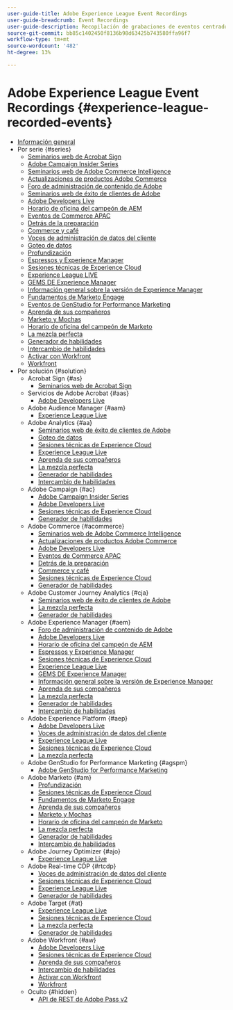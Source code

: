 ```yaml
---
user-guide-title: Adobe Experience League Event Recordings
user-guide-breadcrumb: Event Recordings
user-guide-description: Recopilación de grabaciones de eventos centrados en el uso de productos de Adobe Enterprise
source-git-commit: bb85c1402450f8136b98d63425b743580ffa96f7
workflow-type: tm+mt
source-wordcount: '482'
ht-degree: 13%

---
```



# Adobe Experience League Event Recordings {#experience-league-recorded-events}

+ [Información general](overview.md)
+ Por serie {#series}
   + [Seminarios web de Acrobat Sign](https://experienceleague.adobe.com/docs/events/acrobat-sign-webinars/overview.html)
   + [Adobe Campaign Insider Series](https://experienceleague.adobe.com/docs/events/adobe-campaign-insider-recordings/overview.html)
   + [Seminarios web de Adobe Commerce Intelligence](https://experienceleague.adobe.com/docs/events/mbi-webinars-recordings/overview.html)
   + [Actualizaciones de productos Adobe Commerce](https://experienceleague.adobe.com/docs/events/adobe-commerce-product-update-recordings/overview.html)
   + [Foro de administración de contenido de Adobe](https://experienceleague.adobe.com/docs/events/adobe-content-management-forum-recordings/overview.html)
   + [Seminarios web de éxito de clientes de Adobe](https://experienceleague.adobe.com/docs/events/adobe-customer-success-webinar-recordings/overview.html)
   + [Adobe Developers Live](https://experienceleague.adobe.com/docs/events/adobe-developers-live-recordings/overview.html)
   + [Horario de oficina del campeón de AEM](https://experienceleague.adobe.com/docs/events/aem-champion-office-hours/overview.html)
   + [Eventos de Commerce APAC](https://experienceleague.adobe.com/docs/events/apac-commerce-recordings/overview.html)
   + [Detrás de la preparación](https://experienceleague.adobe.com/docs/events/behind-the-brew-recordings/overview.html)
   + [Commerce y café](https://experienceleague.adobe.com/docs/events/commerce-and-coffee-recordings/overview.html)
   + [Voces de administración de datos del cliente](https://experienceleague.adobe.com/docs/events/customer-data-management-voices-recordings/overview.html?lang=es)
   + [Goteo de datos](https://experienceleague.adobe.com/docs/events/data-drip-recordings/overview.html)
   + [Profundización](https://experienceleague.adobe.com/docs/events/deep-dives-recordings/overview.html)
   + [Espressos y Experience Manager](https://experienceleague.adobe.com/docs/events/espressos-and-experience-manager-recordings/overview.html)
   + [Sesiones técnicas de Experience Cloud](https://experienceleague.adobe.com/docs/events/tech-sessions/overview.html)
   + [Experience League LIVE](https://experienceleague.adobe.com/docs/events/experience-league-live-recordings/overview.html)
   + [GEMS DE Experience Manager](https://experienceleague.adobe.com/docs/events/experience-manager-gems-recordings/overview.html)
   + [Información general sobre la versión de Experience Manager](https://experienceleague.adobe.com/docs/events/aemcs-release-update-recordings/overview.html?lang=es)
   + [Fundamentos de Marketo Engage](https://experienceleague.adobe.com/en/docs/events/foundations-of-marketo-engage-webinars/overview)
   + [Eventos de GenStudio for Performance Marketing](https://experienceleague.adobe.com/docs/events/genstudio-for-performance-marketing-events/overview.html)
   + [Aprenda de sus compañeros](https://experienceleague.adobe.com/docs/events/learn-from-your-peers-recordings/overview.html)
   + [Marketo y Mochas](https://experienceleague.adobe.com/docs/events/marketo-and-mochas-recordings/overview.html)
   + [Horario de oficina del campeón de Marketo](https://experienceleague.adobe.com/docs/events/marketo-champion-office-hours/overview.html)
   + [La mezcla perfecta](https://experienceleague.adobe.com/docs/events/perfect-blend/overview.html)
   + [Generador de habilidades](https://experienceleague.adobe.com/docs/events/skill-builder-recordings/overview.html)
   + [Intercambio de habilidades](https://experienceleague.adobe.com/docs/events/the-skill-exchange-recordings/overview.html)
   + [Activar con Workfront](https://experienceleague.adobe.com/docs/events/wake-up-with-workfront-recordings/overview.html)
   + [Workfront](https://experienceleague.adobe.com/docs/events/workfront-recordings/overview.html)
+ Por solución {#solution}
   + Acrobat Sign {#as}
      + [Seminarios web de Acrobat Sign](https://experienceleague.adobe.com/docs/events/acrobat-sign-webinars/overview.html)
   + Servicios de Adobe Acrobat {#aas}
      + [Adobe Developers Live](https://experienceleague.adobe.com/docs/events/adobe-developers-live-recordings/overview.html)
   + Adobe Audience Manager {#aam}
      + [Experience League Live](https://experienceleague.adobe.com/docs/events/experience-league-live-recordings/overview.html)
   + Adobe Analytics {#aa}
      + [Seminarios web de éxito de clientes de Adobe](https://experienceleague.adobe.com/docs/events/adobe-customer-success-webinar-recordings/overview.html)
      + [Goteo de datos](https://experienceleague.adobe.com/docs/events/data-drip-recordings/overview.html)
      + [Sesiones técnicas de Experience Cloud](https://experienceleague.adobe.com/docs/events/tech-sessions/overview.html)
      + [Experience League Live](https://experienceleague.adobe.com/docs/events/experience-league-live-recordings/overview.html)
      + [Aprenda de sus compañeros](https://experienceleague.adobe.com/docs/events/learn-from-your-peers-recordings/overview.html)
      + [La mezcla perfecta](https://experienceleague.adobe.com/docs/events/perfect-blend/overview.html)
      + [Generador de habilidades](https://experienceleague.adobe.com/docs/events/skill-builder-recordings/overview.html)
      + [Intercambio de habilidades](https://experienceleague.adobe.com/docs/events/the-skill-exchange-recordings/overview.html)
   + Adobe Campaign {#ac}
      + [Adobe Campaign Insider Series](https://experienceleague.adobe.com/docs/events/adobe-campaign-insider-recordings/overview.html)
      + [Adobe Developers Live](https://experienceleague.adobe.com/docs/events/adobe-developers-live-recordings/overview.html)
      + [Sesiones técnicas de Experience Cloud](https://experienceleague.adobe.com/docs/events/tech-sessions/overview.html)
      + [Generador de habilidades](https://experienceleague.adobe.com/docs/events/skill-builder-recordings/overview.html)
   + Adobe Commerce {#acommerce}
      + [Seminarios web de Adobe Commerce Intelligence](https://experienceleague.adobe.com/docs/events/mbi-webinars-recordings/overview.html)
      + [Actualizaciones de productos Adobe Commerce](https://experienceleague.adobe.com/docs/events/adobe-commerce-product-update-recordings/overview.html)
      + [Adobe Developers Live](https://experienceleague.adobe.com/docs/events/adobe-developers-live-recordings/overview.html)
      + [Eventos de Commerce APAC](https://experienceleague.adobe.com/docs/events/apac-commerce-recordings/overview.html)
      + [Detrás de la preparación](https://experienceleague.adobe.com/docs/events/behind-the-brew-recordings/overview.html)
      + [Commerce y café](https://experienceleague.adobe.com/docs/events/commerce-and-coffee-recordings/overview.html)
      + [Sesiones técnicas de Experience Cloud](https://experienceleague.adobe.com/docs/events/tech-sessions/overview.html)
      + [Generador de habilidades](https://experienceleague.adobe.com/docs/events/skill-builder-recordings/overview.html)
   + Adobe Customer Journey Analytics {#cja}
      + [Seminarios web de éxito de clientes de Adobe](https://experienceleague.adobe.com/docs/events/adobe-customer-success-webinar-recordings/overview.html)
      + [La mezcla perfecta](https://experienceleague.adobe.com/docs/events/perfect-blend/overview.html)
      + [Generador de habilidades](https://experienceleague.adobe.com/docs/events/skill-builder-recordings/overview.html)
   + Adobe Experience Manager {#aem}
      + [Foro de administración de contenido de Adobe](https://experienceleague.adobe.com/docs/events/adobe-content-management-forum-recordings/overview.html)
      + [Adobe Developers Live](https://experienceleague.adobe.com/docs/events/adobe-developers-live-recordings/overview.html)
      + [Horario de oficina del campeón de AEM](https://experienceleague.adobe.com/docs/events/aem-champion-office-hours/overview.html)
      + [Espressos y Experience Manager](https://experienceleague.adobe.com/docs/events/espressos-and-experience-manager-recordings/overview.html)
      + [Sesiones técnicas de Experience Cloud](https://experienceleague.adobe.com/docs/events/tech-sessions/overview.html)
      + [Experience League Live](https://experienceleague.adobe.com/docs/events/experience-league-live-recordings/overview.html)
      + [GEMS DE Experience Manager](https://experienceleague.adobe.com/docs/events/experience-manager-gems-recordings/overview.html)
      + [Información general sobre la versión de Experience Manager](https://experienceleague.adobe.com/docs/events/aemcs-release-update-recordings/overview.html?lang=es)
      + [Aprenda de sus compañeros](https://experienceleague.adobe.com/docs/events/learn-from-your-peers-recordings/overview.html)
      + [La mezcla perfecta](https://experienceleague.adobe.com/docs/events/perfect-blend/overview.html)
      + [Generador de habilidades](https://experienceleague.adobe.com/docs/events/skill-builder-recordings/overview.html)
      + [Intercambio de habilidades](https://experienceleague.adobe.com/docs/events/the-skill-exchange-recordings/overview.html)
   + Adobe Experience Platform {#aep}
      + [Adobe Developers Live](https://experienceleague.adobe.com/docs/events/adobe-developers-live-recordings/overview.html)
      + [Voces de administración de datos del cliente](https://experienceleague.adobe.com/docs/events/customer-data-management-voices-recordings/overview.html?lang=es)
      + [Experience League Live](https://experienceleague.adobe.com/docs/events/experience-league-live-recordings/overview.html)
      + [Sesiones técnicas de Experience Cloud](https://experienceleague.adobe.com/docs/events/tech-sessions/overview.html)
      + [La mezcla perfecta](https://experienceleague.adobe.com/docs/events/perfect-blend/overview.html)
   + Adobe GenStudio for Performance Marketing {#agspm}
      + [Adobe GenStudio for Performance Marketing](https://experienceleague.adobe.com/docs/events/genstudio-for-performance-marketing-events/overview.html)
   + Adobe Marketo {#am}
      + [Profundización](https://experienceleague.adobe.com/docs/events/deep-dives-recordings/overview.html)
      + [Sesiones técnicas de Experience Cloud](https://experienceleague.adobe.com/docs/events/tech-sessions/overview.html)
      + [Fundamentos de Marketo Engage](https://experienceleague.adobe.com/en/docs/events/foundations-of-marketo-engage-webinars/overview)
      + [Aprenda de sus compañeros](https://experienceleague.adobe.com/docs/events/learn-from-your-peers-recordings/overview.html)
      + [Marketo y Mochas](https://experienceleague.adobe.com/docs/events/marketo-and-mochas-recordings/overview.html)
      + [Horario de oficina del campeón de Marketo](https://experienceleague.adobe.com/docs/events/marketo-champion-office-hours/overview.html)
      + [La mezcla perfecta](https://experienceleague.adobe.com/docs/events/perfect-blend/overview.html)
      + [Generador de habilidades](https://experienceleague.adobe.com/docs/events/skill-builder-recordings/overview.html)
      + [Intercambio de habilidades](https://experienceleague.adobe.com/docs/events/the-skill-exchange-recordings/overview.html)
   + Adobe Journey Optimizer {#ajo}
      + [Experience League Live](https://experienceleague.adobe.com/docs/events/experience-league-live-recordings/overview.html)
   + Adobe Real-time CDP {#rtcdp}
      + [Voces de administración de datos del cliente](https://experienceleague.adobe.com/docs/events/customer-data-management-voices-recordings/overview.html?lang=es)
      + [Sesiones técnicas de Experience Cloud](https://experienceleague.adobe.com/docs/events/tech-sessions/overview.html)
      + [Experience League Live](https://experienceleague.adobe.com/docs/events/experience-league-live-recordings/overview.html)
      + [Generador de habilidades](https://experienceleague.adobe.com/docs/events/skill-builder-recordings/overview.html)
   + Adobe Target {#at}
      + [Experience League Live](https://experienceleague.adobe.com/docs/events/experience-league-live-recordings/overview.html)
      + [Sesiones técnicas de Experience Cloud](https://experienceleague.adobe.com/docs/events/tech-sessions/overview.html)
      + [La mezcla perfecta](https://experienceleague.adobe.com/docs/events/perfect-blend/overview.html)
      + [Generador de habilidades](https://experienceleague.adobe.com/docs/events/skill-builder-recordings/overview.html)
   + Adobe Workfront {#aw}
      + [Adobe Developers Live](https://experienceleague.adobe.com/docs/events/adobe-developers-live-recordings/overview.html)
      + [Sesiones técnicas de Experience Cloud](https://experienceleague.adobe.com/docs/events/tech-sessions/overview.html)
      + [Aprenda de sus compañeros](https://experienceleague.adobe.com/docs/events/learn-from-your-peers-recordings/overview.html)
      + [Intercambio de habilidades](https://experienceleague.adobe.com/docs/events/the-skill-exchange-recordings/overview.html)
      + [Activar con Workfront](https://experienceleague.adobe.com/docs/events/wake-up-with-workfront-recordings/overview.html)
      + [Workfront](https://experienceleague.adobe.com/docs/events/workfront-recordings/overview.html)
   + Oculto {#hidden}
      + [API de REST de Adobe Pass v2](../single-events/adobe-pass-rest-api-v2.md)
